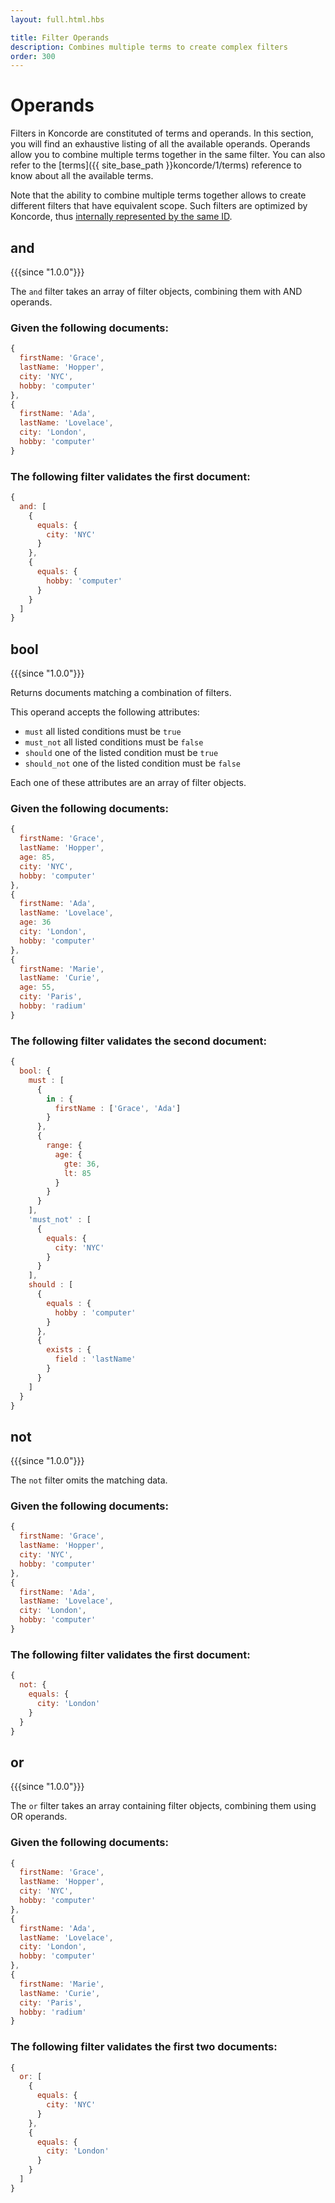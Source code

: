 ```yaml
---
layout: full.html.hbs

title: Filter Operands
description: Combines multiple terms to create complex filters
order: 300
---
```


# Operands

Filters in Koncorde are constituted of terms and operands. In this section, you will find an exhaustive listing of all 
the available operands. Operands allow you to combine multiple terms together in the same filter.
You can also refer to the [terms]({{ site_base_path }}koncorde/1/terms) reference to know about
all the available terms.

<div class="alert alert-info">
Note that the ability to combine multiple terms together allows to create different filters that have equivalent scope.
Such filters are optimized by Koncorde, thus <a href="{{ site_base_path }}koncorde/1/advanced#filter-equivalence-default">internally represented by the same ID</a>.
</div>

## and

{{{since "1.0.0"}}}

The `and` filter takes an array of filter objects, combining them with AND operands.

### Given the following documents:

```javascript
{
  firstName: 'Grace',
  lastName: 'Hopper',
  city: 'NYC',
  hobby: 'computer'
},
{
  firstName: 'Ada',
  lastName: 'Lovelace',
  city: 'London',
  hobby: 'computer'
}
```

### The following filter validates the first document:

```javascript
{
  and: [
    {
      equals: {
        city: 'NYC'
      }
    },
    {
      equals: {
        hobby: 'computer'
      }
    }
  ]
}
```


## bool

{{{since "1.0.0"}}}

Returns documents matching a combination of filters.

This operand accepts the following attributes:

* `must` all listed conditions must be `true`
* `must_not` all listed conditions must be `false`
* `should` one of the listed condition must be `true`
* `should_not` one of the listed condition must be `false`

Each one of these attributes are an array of filter objects.

### Given the following documents:

```javascript
{
  firstName: 'Grace',
  lastName: 'Hopper',
  age: 85,
  city: 'NYC',
  hobby: 'computer'
},
{
  firstName: 'Ada',
  lastName: 'Lovelace',
  age: 36
  city: 'London',
  hobby: 'computer'
},
{
  firstName: 'Marie',
  lastName: 'Curie',
  age: 55,
  city: 'Paris',
  hobby: 'radium'
}
```

### The following filter validates the second document:

```javascript
{
  bool: {
    must : [
      {
        in : {
          firstName : ['Grace', 'Ada']
        }
      },
      {
        range: {
          age: {
            gte: 36,
            lt: 85
          }
        }
      }
    ],
    'must_not' : [
      {
        equals: {
          city: 'NYC'
        }
      }
    ],
    should : [
      {
        equals : {
          hobby : 'computer'
        }
      },
      {
        exists : {
          field : 'lastName'
        }
      }
    ]
  }
}
```

## not

{{{since "1.0.0"}}}

The `not` filter omits the matching data.

### Given the following documents:

```javascript
{
  firstName: 'Grace',
  lastName: 'Hopper',
  city: 'NYC',
  hobby: 'computer'
},
{
  firstName: 'Ada',
  lastName: 'Lovelace',
  city: 'London',
  hobby: 'computer'
}
```

### The following filter validates the first document:

```javascript
{
  not: {
    equals: {
      city: 'London'
    }
  }
}
```


## or

{{{since "1.0.0"}}}

The `or` filter takes an array containing filter objects, combining them using OR operands.

### Given the following documents:

```javascript
{
  firstName: 'Grace',
  lastName: 'Hopper',
  city: 'NYC',
  hobby: 'computer'
},
{
  firstName: 'Ada',
  lastName: 'Lovelace',
  city: 'London',
  hobby: 'computer'
},
{
  firstName: 'Marie',
  lastName: 'Curie',
  city: 'Paris',
  hobby: 'radium'
}
```

### The following filter validates the first two documents:

```javascript
{
  or: [
    {
      equals: {
        city: 'NYC'
      }
    },
    {
      equals: {
        city: 'London'
      }
    }
  ]
}
```
